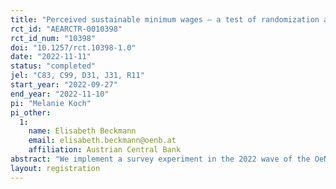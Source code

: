 ```yaml
---
title: "Perceived sustainable minimum wages – a test of randomization and question scales across countries"
rct_id: "AEARCTR-0010398"
rct_id_num: "10398"
doi: "10.1257/rct.10398-1.0"
date: "2022-11-11"
status: "completed"
jel: "C83, C99, D31, J31, R11"
start_year: "2022-09-27"
end_year: "2022-11-10"
pi: "Melanie Koch"
pi_other:
  1:
    name: Elisabeth Beckmann
    email: elisabeth.beckmann@oenb.at
    affiliation: Austrian Central Bank
abstract: "We implement a survey experiment in the 2022 wave of the OeNB Euro Survey. The OeNB Euro Survey is a repeated cross-sectional survey conducted annually in ten different countries. The aim of the survey experiment is threefold. First, we test the feasibility of different randomization approaches across countries and whether falsification or errors in implementation regarding randomization might be a concern. Second, we examine data falsification in terms of individual responses. If there is evidence of data falsification, these effects how interviewers or survey institutes behave, would influence and/or blur treatment effects in respondents’ behavior. Third, we test a standard assumption in survey research regarding scale transformation. It is common in surveys when asking respondents to report wages to give them the choice which reporting unit to use, i.e. wage per hour, month or year. If these questions are used in research projects, numbers are then often set to the same scale. In our treatment, we vary on which scale respondents are supposed to report a specific wage. This experiment allows us to analyze if the assumption of, e.g., linear transformation based on full-time working hours, is valid."
layout: registration
---
```


